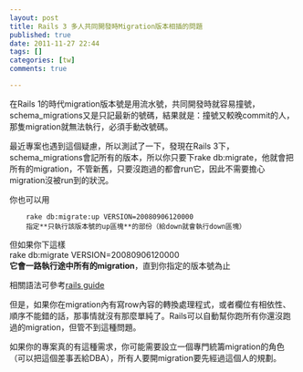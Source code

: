 ```yaml
---
layout: post
title: Rails 3 多人共同開發時Migration版本相插的問題
published: true
date: 2011-11-27 22:44
tags: []
categories: [tw]
comments: true

---
```



在Rails 1的時代migration版本號是用流水號，共同開發時就容易撞號，schema_migrations又是只記最新的號碼，結果就是：撞號又較晚commit的人，那隻migration就無法執行，必須手動改號碼。  
  
最近專案也遇到這個疑慮，所以測試了一下，發現在Rails 3下，schema_migrations會記所有的版本，所以你只要下rake db:migrate，他就會把所有的migration，不管新舊，只要沒跑過的都會run它，因此不需要擔心migration沒被run到的狀況。  
  
你也可以用  

		rake db:migrate:up VERSION=20080906120000  
		指定**只執行該版本號的up區塊**的部份（給down就會執行down區塊）  
  
但如果你下這樣  
		rake db:migrate VERSION=20080906120000  
		**它會一路執行途中所有的migration**，直到你指定的版本號為止  
  
相關語法可參考[rails guide][1]  
  
  
但是，如果你在migration內有寫row內容的轉換處理程式，或者欄位有相依性、順序不能錯的話，那事情就沒有那麼單純了。Rails可以自動幫你跑所有你還沒跑過的migration，但管不到這種問題。  
  
如果你的專案真的有這種需求，你可能需要設立一個專門統籌migration的角色（可以把這個差事丟給DBA），所有人要開migration要先經過這個人的規劃。

[1]: http://guides.rubyonrails.org/migrations.html#being-specific
